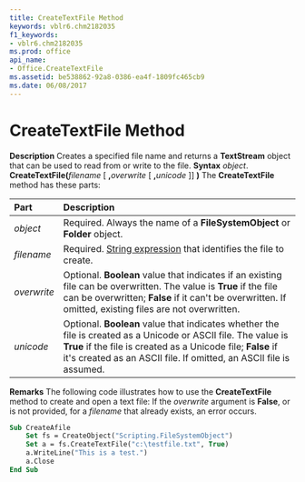 ```yaml
---
title: CreateTextFile Method
keywords: vblr6.chm2182035
f1_keywords:
- vblr6.chm2182035
ms.prod: office
api_name:
- Office.CreateTextFile
ms.assetid: be538862-92a8-0386-ea4f-1809fc465cb9
ms.date: 06/08/2017
---
```



# CreateTextFile Method



 **Description**
Creates a specified file name and returns a  **TextStream** object that can be used to read from or write to the file.
 **Syntax**
 _object_. **CreateTextFile(**_filename_ [ **,**_overwrite_ [ **,**_unicode_ ]] **)**
The  **CreateTextFile** method has these parts:


|**Part**|**Description**|
|:-----|:-----|
| _object_|Required. Always the name of a  **FileSystemObject** or **Folder** object.|
| _filename_|Required. [String expression](vbe-glossary.md) that identifies the file to create.|
| _overwrite_|Optional.  **Boolean** value that indicates if an existing file can be overwritten. The value is **True** if the file can be overwritten; **False** if it can't be overwritten. If omitted, existing files are not overwritten.|
| _unicode_|Optional.  **Boolean** value that indicates whether the file is created as a Unicode or ASCII file. The value is **True** if the file is created as a Unicode file; **False** if it's created as an ASCII file. If omitted, an ASCII file is assumed.|

 **Remarks**
The following code illustrates how to use the  **CreateTextFile** method to create and open a text file:
If the  _overwrite_ argument is **False**, or is not provided, for a _filename_ that already exists, an error occurs.



```vb
Sub CreateAfile
    Set fs = CreateObject("Scripting.FileSystemObject")
    Set a = fs.CreateTextFile("c:\testfile.txt", True)
    a.WriteLine("This is a test.")
    a.Close
End Sub
```


